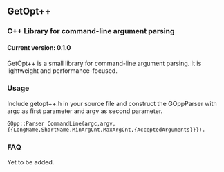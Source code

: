 ## GetOpt++
### C++ Library for command-line argument parsing
#### Current version: 0.1.0

GetOpt++ is a small library for command-line argument parsing. It is
lightweight and performance-focused.

### Usage

Include getopt++.h in your source file and construct the GOppParser with argc
as first parameter and argv as second parameter.  


    GOpp::Parser CommandLine(argc,argv,{{LongName,ShortName,MinArgCnt,MaxArgCnt,{AcceptedArguments}}}).  


### FAQ
Yet to be added.
